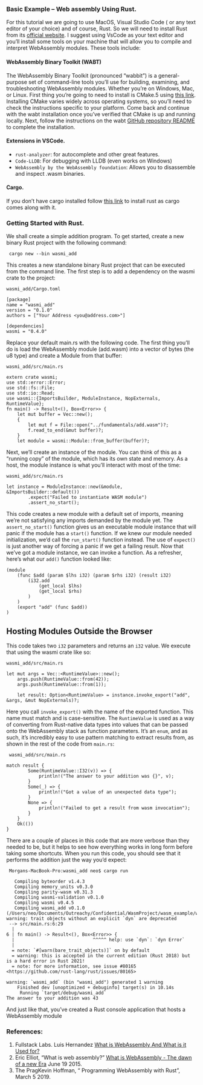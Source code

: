 ### Basic Example – Web assembly Using Rust.  

For this tutorial we are going to use MacOS, Visual Studio Code ( or any text editor of your choice) and of course,  Rust. So we will need to install Rust from its [official website](https://www.rust-lang.org/tools/install). I suggest using  VsCode as your text editor and you’ll install some tools on your machine that will allow you to compile and interpret WebAssembly modules. These tools include:

####	WebAssembly Binary Toolkit (WABT)

The WebAssembly Binary Toolkit (pronounced “wabbit”) is a general-purpose set of command-line tools you’ll use for building, examining, and troubleshooting WebAssembly modules. Whether you’re on Windows, Mac, or Linux. First thing you’re going to need to install is CMake.5 using [this link](https://tudat.tudelft.nl/installation/setupDevMacOs.html). Installing CMake varies widely across operating systems, so you’ll need to check the instructions specific to your platform. Come back and continue with the wabt installation once you’ve verified that CMake is up and running locally. Next, follow the instructions on the wabt [GitHub repository README](https://github.com/WebAssembly/wabt/blob/main/README.md) to complete the installation.

#### Extensions in VSCode.
-	```rust-analyzer```: for autocomplete and other great features.
-	```Code-LLDB```: For debugging with LLDB (even works on Windows)
-	```WebAssembly by the WebAssembly foundation```: Allows you to disassemble and inspect .wasm binaries.

#### Cargo.

If you don’t have cargo installed follow [this link](https://doc.rust-lang.org/cargo/getting-started/installation.html) to install rust as cargo comes along with it.

### Getting Started with Rust.

We shall create a simple addition program. To get started, create a new binary Rust project with the following command: 

  ``` cargo new --bin wasmi_add```

This creates a new standalone binary Rust project that can be executed from the command line. The first step is to add a dependency on the wasmi crate to the project:
 
 ```wasmi_add/Cargo.toml```

 ``` 
[package]
name = "wasmi_add"
version = "0.1.0"
authors = ["Your Address <you@address.com>"]

[dependencies]
wasmi = "0.4.0"
```

Replace your default main.rs with the following code. 
The first thing you’ll do is load the WebAssembly module (add.wasm) into a vector of bytes (the u8 type) and create a Module
from that buffer:

  ```wasmi_add/src/main.rs```

```
extern crate wasmi;
use std::error::Error;
use std::fs::File;
use std::io::Read;
use wasmi::{ImportsBuilder, ModuleInstance, NopExternals, RuntimeValue};
fn main() -> Result<(), Box<Error>> {
    let mut buffer = Vec::new();
    {
        let mut f = File::open("../fundamentals/add.wasm")?;
        f.read_to_end(&mut buffer)?;
    }
    let module = wasmi::Module::from_buffer(buffer)?;
```

Next, we’ll create an instance of the module. You can think of this as a “running copy” of the module, which has its own state and memory. As a host, the module instance is what you’ll interact with most of the time:

```wasmi_add/src/main.rs```

```
let instance = ModuleInstance::new(&module, &ImportsBuilder::default())
        .expect("Failed to instantiate WASM module")
        .assert_no_start();
```

This code creates a new module with a default set of imports, meaning we’re not satisfying any imports demanded by the module yet. The ```assert_no_start()``` function gives us an executable module instance that will panic if the module has a ```start()``` function. If we knew our module needed initialization, we’d call the ```run_start()``` function instead. The use of ```expect()``` is just another way of forcing a panic if we get a failing result.
Now that we’ve got a module instance, we can invoke a function. As a refresher, here’s what our ```add()``` function looked like:

```
(module
    (func $add (param $lhs i32) (param $rhs i32) (result i32)
        (i32.add
            (get_local $lhs)
            (get_local $rhs)
        )
    )
    (export "add" (func $add))
)
```

## Hosting Modules Outside the Browser

This code takes two ```i32``` parameters and returns an ```i32``` value. We execute that using the wasmi crate like so:

```wasmi_add/src/main.rs```

``` 
let mut args = Vec::<RuntimeValue>::new();
    args.push(RuntimeValue::from(42));
    args.push(RuntimeValue::from(1));

    let result: Option<RuntimeValue> = instance.invoke_export("add", &args, &mut NopExternals)?;
```
Here you call ```invoke_export()``` with the name of the exported function. This name must match and is case-sensitive. The ```RuntimeValue``` is used as a way of converting from Rust-native data types into values that can be passed onto the WebAssembly stack as function parameters. It’s an ```enum```, and as such, it’s incredibly easy to use pattern matching to extract results from, as shown in
the rest of the code from ```main.rs```:

``` wasmi_add/src/main.rs```

```
match result {
        Some(RuntimeValue::I32(v)) => {
            println!("The answer to your addition was {}", v);
        }
        Some(_) => {
            println!("Got a value of an unexpected data type");
        }
        None => {
            println!("Failed to get a result from wasm invocation");
        }
    }
    Ok(())
}
```

There are a couple of places in this code that are more verbose than they needed to be, but it helps to see how everything works in long form before
taking some shortcuts. When you run this code, you should see that it performs the addition just the way you’d expect:


``` Morgans-MacBook-Pro:wasmi_add neo$ cargo run``` 

```
   Compiling byteorder v1.4.3
   Compiling memory_units v0.3.0
   Compiling parity-wasm v0.31.3
   Compiling wasmi-validation v0.1.0
   Compiling wasmi v0.4.5
   Compiling wasmi_add v0.1.0 (/Users/neo/Documents/Outreachy/Confidential/WasmProject/wasm_example/wasmi_add)
warning: trait objects without an explicit `dyn` are deprecated
 --> src/main.rs:6:29
  |
6 | fn main() -> Result<(), Box<Error>> {
  |                             ^^^^^ help: use `dyn`: `dyn Error`
  |
  = note: `#[warn(bare_trait_objects)]` on by default
  = warning: this is accepted in the current edition (Rust 2018) but is a hard error in Rust 2021!
  = note: for more information, see issue #80165 <https://github.com/rust-lang/rust/issues/80165>

warning: `wasmi_add` (bin "wasmi_add") generated 1 warning
    Finished dev [unoptimized + debuginfo] target(s) in 10.14s
     Running `target/debug/wasmi_add`
The answer to your addition was 43
```
And just like that, you’ve created a Rust console application that hosts a WebAssembly module
### References: 

1. Fullstack Labs. Luis Hernandez [What is WebAssembly And What is it Used for?](https://www.fullstacklabs.co/blog/what-is-webassembly)
2.	Eric Elliot, “What is web assembly?” [What is WebAssembly - The dawn of a new Era](https://medium.com/javascript-scene/what-is-webassembly-the-dawn-of-a-new-era-61256ec5a8f6) June 19 2015.
3. The PragKevin Hoffman, “ Programming WebAssembly with Rust”, March 5 2019.
